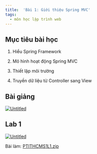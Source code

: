 ```yaml
---
title:  'Bài 1: Giới thiệu Spring MVC'
tags:
  - môn học lập trình web
---
```


## Mục tiêu bài học
1. Hiểu Spring Framework

2. Mô hình hoạt động Spring MVC

3. Thiết lập môi trường

4. Truyền dữ liệu từ Controller sang View

## Bài giảng
[![Untitled](https://user-images.githubusercontent.com/83690404/133948690-7acfc719-88e6-4004-bb4d-f60ad5b3a1fa.png)](https://aohkgnadnart.github.io/box/SpringMVC_Lesson1.pdf)

## Lab 1
[![Untitled](https://user-images.githubusercontent.com/83690404/133948690-7acfc719-88e6-4004-bb4d-f60ad5b3a1fa.png)](https://github.com/aohkgnadnart/aohkgnadnart.github.io/files/7194334/LAB1.pdf)

Bài làm: [PTITHCMS1L1.zip](https://github.com/aohkgnadnart/aohkgnadnart.github.io/files/7194358/PTITHCMS1L1.zip)
